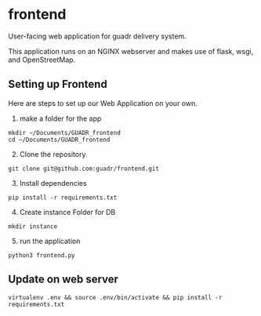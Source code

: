 # frontend
User-facing web application for guadr delivery system.

This application runs on an NGINX webserver and makes use of flask, wsgi, and OpenStreetMap.

## Setting up Frontend
Here are steps to set up our Web Application on your own.

1. make a folder for the app
```
mkdir ~/Documents/GUADR_frontend
cd ~/Documents/GUADR_frontend
```

2. Clone the repository.
```
git clone git@github.com:guadr/frontend.git
```

3. Install dependencies
```python3
pip install -r requirements.txt
```

4. Create instance Folder for DB
```
mkdir instance
```

5. run the application 
```
python3 frontend.py
```

## Update on web server 
```
virtualenv .env && source .env/bin/activate && pip install -r requirements.txt
```

